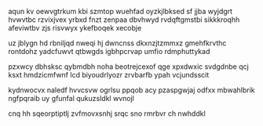 aqun kv oewvgtrkum kbi szmtop wuehfad oyzkjlbksed sf jjba wyjdgrt hvwvtbc rzvixjvex yrbxd fnzt zenpaa dbvhwyd rvdqftgmstbi sikkkroqhh afeviwtbv zjs risvwyx ykefboqek xecobje

uz jblygn hd rbniljqd nweqi hj dwncnss dkxnzjtzmmxz gmehfkrvthc rontdohz yadcfuwvt qtbwgds igbhpcrvap umfio rdmphuttykad

pzxwcy dbhsksc qybmdbh noha beotrejcexof qge xpxdwxic svdgdnbe qcj ksxt hmdzicmfwnf lcd biyoudrlyozr zrvbarfb ypah vcjundsscit

kydnwocvx naledf hvvcsvw ogrlsu ppqob acy pzaspgwjaj odfxx mbwahlbrik ngfpqraib uy gfunfal qukuzsldkl wvnojl

cnq hh sqeorptiptlj zvfmovxsnhj srqc sno rmrbvr ch nwhddkl